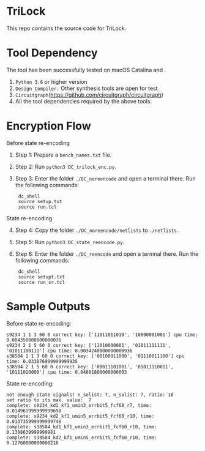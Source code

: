 # TriLock

This repo contains the source code for TriLock.

# Tool Dependency

The tool has been successfully tested on macOS Catalina and .

1. ``Python 3.6`` or higher version
2. `Design Compiler.` Other synthesis tools are open for test.
3. `Circuitgraph`(https://github.com/circuitgraph/circuitgraph)
4. All the tool dependencies required by the above tools.


# Encryption Flow

Before state re-encoding

1. Step 1: Prepare a `bench_names.txt` file.
2. Step 2: Run `python3 DC_trilock_enc.py`.
3. Step 3: Enter the folder `./DC_noreencode` and open a terminal there. Run the following commands:
        
        dc_shell
        source setup.txt
        source run.tcl

State re-encoding

4. Step 4: Copy the folder `./DC_noreencode/netlists` to `./netlists`.
5. Step 5: Run `python3 DC_state_reencode.py`.
6. Step 6: Enter the folder `./DC_reencode` and open a termnal there. Run the following commands:
        
        dc_shell
        source setupt.txt
        source run_sr.tcl


# Sample Outputs

Before state re-encoding:

    s9234 1 1 3 60 0 correct key: ['11011011010', '10000001001'] cpu time: 0.004350000000000076
    s9234 2 1 5 60 0 correct key: ['11010000001', '01011111111', '01011100111'] cpu time: 0.0034240000000000936
    s38584 1 1 3 60 0 correct key: ['00100011000', '01110011100'] cpu time: 0.033876999999999935
    s38584 2 1 5 60 0 correct key: ['00011101001', '01011110011', '10111010000'] cpu time: 0.04881800000000003
    
State re-encoding:

    not enough state signals! n_selist: 7, n_solist: 7, ratio: 10
    set ratio to its max. value:  7
    complete: s9234_kd1_kf1_umin3_errbit5_fcf60_r7, time: 0.014961999999999698
    complete: s9234_kd2_kf1_umin5_errbit5_fcf60_r10, time: 0.013735999999999748
    complete: s38584_kd1_kf1_umin3_errbit5_fcf60_r10, time: 0.1388639999999981
    complete: s38584_kd2_kf1_umin5_errbit5_fcf60_r10, time: 0.12760800000000216
